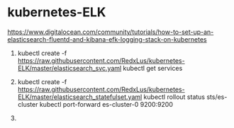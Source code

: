 # kubernetes-ELK
https://www.digitalocean.com/community/tutorials/how-to-set-up-an-elasticsearch-fluentd-and-kibana-efk-logging-stack-on-kubernetes

1. kubectl create -f https://raw.githubusercontent.com/RedxLus/kubernetes-ELK/master/elasticsearch_svc.yaml
kubectl get services

2. kubectl create -f https://raw.githubusercontent.com/RedxLus/kubernetes-ELK/master/elasticsearch_statefulset.yaml
kubectl rollout status sts/es-cluster
kubectl port-forward es-cluster-0 9200:9200

3. 

